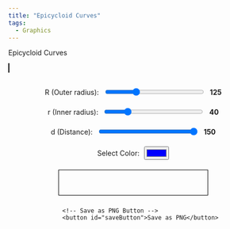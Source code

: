 ```yaml
---
title: "Epicycloid Curves"
tags:
  - Graphics
---
```


Epicycloid Curves

<style>
        canvas {
            border: 1px solid black;
        }
        .controls {
            margin-top: 20px;
            display: flex;
            flex-direction: column;
            align-items: center;
        }
        .control-group {
            margin: 10px 0;
            display: flex;
            align-items: center;
        }
        .control-group label {
            margin-right: 10px;
        }
        .color-spectrum {
            margin: 10px 0;
            width: 300px;
        }
        input[type="range"] {
            width: 200px;
        }
        .value-label {
            margin-left: 10px;
            font-weight: bold;
        }
</style>
<canvas id="canvas" width="600" height="600"></canvas>
<div class="controls">
        <div class="control-group">
            <label for="R">R (Outer radius):</label>
            <input type="range" id="R" min="50" max="300" value="125">
            <span id="R-value" class="value-label">125</span>
        </div>
        <div class="control-group">
            <label for="r">r (Inner radius):</label>
            <input type="range" id="r" min="10" max="150" value="40">
            <span id="r-value" class="value-label">40</span>
        </div>
        <div class="control-group">
            <label for="d">d (Distance):</label>
            <input type="range" id="d" min="10" max="150" value="150">
            <span id="d-value" class="value-label">150</span>
        </div>
        <div class="control-group">
            <label for="color">Select Color:</label>
            <input type="color" id="color" value="#0000ff">
        </div>
        <canvas id="gradientCanvas" width="300" height="50" class="color-spectrum"></canvas>

        <!-- Save as PNG Button -->
        <button id="saveButton">Save as PNG</button>
</div>

<script>
        const canvas = document.getElementById('canvas');
        const ctx = canvas.getContext('2d');
        const gradientCanvas = document.getElementById('gradientCanvas');
        const gradientCtx = gradientCanvas.getContext('2d');

        let R = 125;
        let r = 40;
        let d = 150;
        let rotationAngle = 0;
        let selectedColor = '#0000ff';

        function drawEpicycloid() {
            const width = canvas.width;
            const height = canvas.height;
            const centerX = width/2;
            const centerY = height/2;
        
            ctx.clearRect(0, 0, width, height);
            ctx.save();
            ctx.translate(centerX, centerY);
            ctx.rotate(rotationAngle * Math.PI / 180);
            ctx.translate(-centerX, -centerY);
        
            const colors = generateGradientColors(selectedColor, 16); // Create more colors for a smoother gradient
            let colorIndex = 0;
        
            ctx.beginPath();
            for (let t = 0; t <= 2 * Math.PI * r / Math.gcd(R, r); t += 0.01) {
                const x = centerX + (R + r) * Math.cos(t) - d * Math.cos((R + r) / r * t);
                const y = centerY + (R + r) * Math.sin(t) - d * Math.sin((R + r) / r * t);
        
        	if (t/(2*Math.PI) - Math.floor(t/(2*Math.PI)) < 0.001)
                ctx.strokeStyle = colors[colorIndex % colors.length];
        
        	if (t==0) {
                	ctx.moveTo(x,y);
        	} else {
                	ctx.lineTo(x, y);
                }
                
                // Move to the next color in the gradient
                colorIndex++;
        
            }
            ctx.stroke();
        
            ctx.restore();
            rotationAngle += 1;
        }

        Math.gcd = function(a, b) {
            return b ? Math.gcd(b, a % b) : Math.abs(a);
        };

        function generateGradientColors(baseColor, steps) {
            let base = hexToRgb(baseColor);
            let colors = [];
            for (let i = 0; i < steps; i++) {
                let ratio = i / (steps - 1);
                let color = {
                    r: Math.round(base.r * (1 - ratio)),
                    g: Math.round(base.g * (1 - ratio)),
                    b: Math.round(base.b * (1 - ratio))
                };
                colors.push(`rgb(${color.r}, ${color.g}, ${color.b})`);
            }
            return colors;
        }

        function hexToRgb(hex) {
            let bigint = parseInt(hex.slice(1), 16);
            let r = (bigint >> 16) & 255;
            let g = (bigint >> 8) & 255;
            let b = bigint & 255;
            return { r, g, b };
        }

        function drawColorGradient() {
            const colors = generateGradientColors(selectedColor, 32);
            const width = gradientCanvas.width;
            const height = gradientCanvas.height;
            gradientCtx.clearRect(0, 0, width, height);
            const grad = gradientCtx.createLinearGradient(0, 0, width, 0);
            colors.forEach((color, index) => {
                grad.addColorStop(index / (colors.length - 1), color);
            });
            gradientCtx.fillStyle = grad;
            gradientCtx.fillRect(0, 0, width, height);
        }

        document.getElementById('R').addEventListener('input', function() {
            R = parseInt(this.value);
            document.getElementById('R-value').innerText = this.value;
        });
        document.getElementById('r').addEventListener('input', function() {
            r = parseInt(this.value);
            document.getElementById('r-value').innerText = this.value;
        });
        document.getElementById('d').addEventListener('input', function() {
            d = parseInt(this.value);
            document.getElementById('d-value').innerText = this.value;
        });
        document.getElementById('color').addEventListener('input', function() {
            selectedColor = this.value;
            drawColorGradient();
        });

        setInterval(drawEpicycloid, 100);
        drawColorGradient();

        // Function to save the canvas as an image file with dynamic filename
        function saveCanvasAsImage(canvas) {
            const dataURL = canvas.toDataURL('image/png');
            
            // Create the filename with current values of R, r, and d
            const filename = `epicycloid_R_${R}_r_${r}_d_${d}.png`;
            
            const link = document.createElement('a');
            link.href = dataURL;
            link.download = filename;
            document.body.appendChild(link);
            link.click();
            document.body.removeChild(link);
        }
        
        // Event listener for the "Save as PNG" button
        document.getElementById('saveButton').addEventListener('click', function() {
            saveCanvasAsImage(canvas);
        });
</script>
